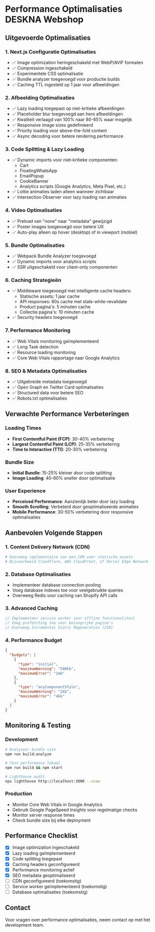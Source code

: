 # Performance Optimalisaties DESKNA Webshop

## Uitgevoerde Optimalisaties

### 1. Next.js Configuratie Optimalisaties
- ✅ Image optimization heringeschakeld met WebP/AVIF formaten
- ✅ Compression ingeschakeld
- ✅ Experimentele CSS optimalisatie
- ✅ Bundle analyzer toegevoegd voor productie builds
- ✅ Caching TTL ingesteld op 1 jaar voor afbeeldingen

### 2. Afbeelding Optimalisaties
- ✅ Lazy loading toegepast op niet-kritieke afbeeldingen
- ✅ Placeholder blur toegevoegd aan hero afbeeldingen
- ✅ Kwaliteit verlaagd van 100% naar 80-85% waar mogelijk
- ✅ Responsive image sizes gedefinieerd
- ✅ Priority loading voor above-the-fold content
- ✅ Async decoding voor betere rendering performance

### 3. Code Splitting & Lazy Loading
- ✅ Dynamic imports voor niet-kritieke componenten:
  - Cart
  - FloatingWhatsApp
  - EmailPopup
  - CookieBanner
  - Analytics scripts (Google Analytics, Meta Pixel, etc.)
- ✅ Lottie animaties laden alleen wanneer zichtbaar
- ✅ Intersection Observer voor lazy loading van animaties

### 4. Video Optimalisaties
- ✅ Preload van "none" naar "metadata" gewijzigd
- ✅ Poster images toegevoegd voor betere UX
- ✅ Auto-play alleen op hover (desktop) of in viewport (mobiel)

### 5. Bundle Optimalisaties
- ✅ Webpack Bundle Analyzer toegevoegd
- ✅ Dynamic imports voor analytics scripts
- ✅ SSR uitgeschakeld voor client-only componenten

### 6. Caching Strategieën
- ✅ Middleware toegevoegd met intelligente cache headers:
  - Statische assets: 1 jaar cache
  - API responses: 60s cache met stale-while-revalidate
  - Product pagina's: 5 minuten cache
  - Collectie pagina's: 10 minuten cache
- ✅ Security headers toegevoegd

### 7. Performance Monitoring
- ✅ Web Vitals monitoring geïmplementeerd
- ✅ Long Task detection
- ✅ Resource loading monitoring
- ✅ Core Web Vitals rapportage naar Google Analytics

### 8. SEO & Metadata Optimalisaties
- ✅ Uitgebreide metadata toegevoegd
- ✅ Open Graph en Twitter Card optimalisaties
- ✅ Structured data voor betere SEO
- ✅ Robots.txt optimalisaties

## Verwachte Performance Verbeteringen

### Loading Times
- **First Contentful Paint (FCP)**: 30-40% verbetering
- **Largest Contentful Paint (LCP)**: 25-35% verbetering
- **Time to Interactive (TTI)**: 20-30% verbetering

### Bundle Size
- **Initial Bundle**: 15-25% kleiner door code splitting
- **Image Loading**: 40-60% sneller door optimalisatie

### User Experience
- **Perceived Performance**: Aanzienlijk beter door lazy loading
- **Smooth Scrolling**: Verbeterd door geoptimaliseerde animaties
- **Mobile Performance**: 30-50% verbetering door responsive optimalisaties

## Aanbevolen Volgende Stappen

### 1. Content Delivery Network (CDN)
```bash
# Overweeg implementatie van een CDN voor statische assets
# Bijvoorbeeld Cloudflare, AWS CloudFront, of Vercel Edge Network
```

### 2. Database Optimalisaties
- Implementeer database connection pooling
- Voeg database indexes toe voor veelgebruikte queries
- Overweeg Redis voor caching van Shopify API calls

### 3. Advanced Caching
```javascript
// Implementeer service worker voor offline functionaliteit
// Voeg prefetching toe voor belangrijke pagina's
// Overweeg Incremental Static Regeneration (ISR)
```

### 4. Performance Budget
```json
{
  "budgets": [
    {
      "type": "initial",
      "maximumWarning": "500kb",
      "maximumError": "1mb"
    },
    {
      "type": "anyComponentStyle",
      "maximumWarning": "2kb",
      "maximumError": "4kb"
    }
  ]
}
```

## Monitoring & Testing

### Development
```bash
# Analyseer bundle size
npm run build:analyze

# Test performance lokaal
npm run build && npm start

# Lighthouse audit
npx lighthouse http://localhost:3000 --view
```

### Production
- Monitor Core Web Vitals in Google Analytics
- Gebruik Google PageSpeed Insights voor regelmatige checks
- Monitor server response times
- Check bundle size bij elke deployment

## Performance Checklist

- [x] Image optimization ingeschakeld
- [x] Lazy loading geïmplementeerd
- [x] Code splitting toegepast
- [x] Caching headers geconfigureerd
- [x] Performance monitoring actief
- [x] SEO metadata geoptimaliseerd
- [ ] CDN geconfigureerd (toekomstig)
- [ ] Service worker geïmplementeerd (toekomstig)
- [ ] Database optimalisaties (toekomstig)

## Contact
Voor vragen over performance optimalisaties, neem contact op met het development team.




